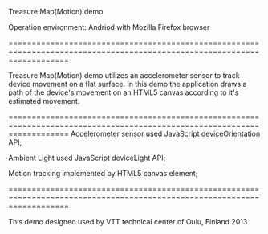 Treasure Map(Motion) demo  

Operation environment: Andriod with Mozilla Firefox browser

=========================================================================================================================

Treasure Map(Motion) demo utilizes an accelerometer sensor to track device movement on a flat surface. In
this demo the application draws a path of the device's movement on an HTML5 canvas according to
it's estimated movement.


=========================================================================================================================
Accelerometer sensor used JavaScript deviceOrientation API;

Ambient Light used JavaScript deviceLight API;

Motion tracking implemented by HTML5 canvas element;

=========================================================================================================================

This demo designed used by VTT technical center of Oulu, Finland 2013 
